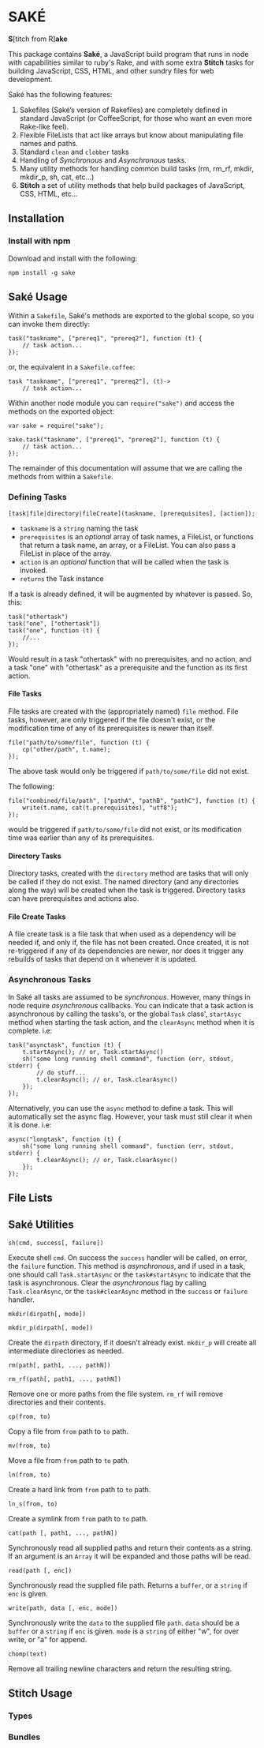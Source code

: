 SAKÉ
====

**S**[titch from R]**ake**

This package contains **Saké**, a JavaScript build program that runs in node with capabilities similar to ruby's Rake, and with some extra **Stitch** tasks for building JavaScript, CSS, HTML, and other sundry files for web development.

Saké has the following features:

1.  Sakefiles (Saké’s version of Rakefiles) are completely defined in standard JavaScript (or CoffeeScript, for those who want an even more Rake-like feel).
2.  Flexible FileLists that act like arrays but know about manipulating file names and paths.
3.  Standard `clean` and `clobber` tasks
4.  Handling of *Synchronous* and *Asynchronous* tasks.
5.  Many utility methods for handling common build tasks (rm, rm\_rf, mkdir, mkdir\_p, sh, cat, etc...)
6.  **Stitch** a set of utility methods that help build packages of JavaScript, CSS, HTML, etc...


Installation
------------

### Install with npm

Download and install with the following:

    npm install -g sake


Saké Usage
----------

Within a `Sakefile`, Saké's methods are exported to the global scope, so you can invoke them directly:

    task("taskname", ["prereq1", "prereq2"], function (t) {
        // task action...
    });
    
or, the equivalent in a `Sakefile.coffee`:

    task "taskname", ["prereq1", "prereq2"], (t)->
        // task action...
    
Within another node module you can `require("sake")` and access the methods on the exported object:
    
    var sake = require("sake");
    
    sake.task("taskname", ["prereq1", "prereq2"], function (t) {
        // task action...
    });

The remainder of this documentation will assume that we are calling the methods from within a `Sakefile`.


### Defining Tasks

`[task|file|directory|fileCreate](taskname, [prerequisites], [action]);`

*   `taskname` is a `string` naming the task
*   `prerequisites` is an _optional_ array of task names, a FileList, or functions that return a task name, an array, or a FileList. You can also pass a FileList in place of the array.
*   `action` is an _optional_ function that will be called when the task is invoked.
*   `returns` the Task instance

If a task is already defined, it will be augmented by whatever is passed. So, this:

    task("othertask")
    task("one", ["othertask"])
    task("one", function (t) {
        //...
    });

Would result in a task "othertask" with no prerequisites, and no action, and a task "one" with "othertask" as a prerequisite and the function as its first action.


#### File Tasks

File tasks are created with the (appropriately named) `file` method. File tasks, however, are only triggered if the file doesn't exist, or the modification time of any of its prerequisites is newer than itself.

    file("path/to/some/file", function (t) {
        cp("other/path", t.name);
    });
    
The above task would only be triggered if `path/to/some/file` did not exist.

The following:

    file("combined/file/path", ["pathA", "pathB", "pathC"], function (t) {
        write(t.name, cat(t.prerequisites), "utf8");
    });

would be triggered if `path/to/some/file` did not exist, or its modification time was earlier than any of its prerequisites.


#### Directory Tasks

Directory tasks, created with the `directory` method are tasks that will only be called if they do not exist. The named directory (and any directories along the way) will be created when the task is triggered. Directory tasks can have prerequisites and actions also.


#### File Create Tasks

A file create task is a file task that when used as a dependency will be needed if, and only if, the file has not been created. Once created, it is not re-triggered if any of its dependencies are newer, nor does it trigger any rebuilds of tasks that depend on it whenever it is updated.


### Asynchronous Tasks

In Saké all tasks are assumed to be *synchronous*. However, many things in node require *asynchronous* callbacks. You can indicate that a task action is asynchronous by calling the tasks's, or the global `Task` class', `startAsyc` method when starting the task action, and the `clearAsync` method when it is complete. i.e:

    task("asynctask", function (t) {
        t.startAsync(); // or, Task.startAsync()
        sh("some long running shell command", function (err, stdout, stderr) {
            // do stuff...
            t.clearAsync(); // or, Task.clearAsync()
        });
    });
    
Alternatively, you can use the `async` method to define a task. This will automatically set the async flag. However, your task must still clear it when it is done. i.e:

    async("longtask", function (t) {
        sh("some long running shell command", function (err, stdout, stderr) {
            t.clearAsync(); // or, Task.clearAsync()
        });
    });

File Lists
----------



Saké Utilities
--------------

    sh(cmd, success[, failure])

Execute shell `cmd`. On success the `success` handler will be called, on error, the `failure` function. This method is *asynchronous*, and if used in a task, one should call `Task.startAsync` or the `task#startAsync` to indicate that the task is asynchronous. Clear the *asynchronous* flag by calling `Task.clearAsync`, or the `task#clearAsync` method in the `success` or `failure` handler.

    mkdir(dirpath[, mode])
    
    mkdir_p(dirpath[, mode])
    
Create the `dirpath` directory, if it doesn't already exist. `mkdir_p` will create all intermediate directories as needed.
    
    rm(path[, path1, ..., pathN])
    
    rm_rf(path[, path1, ..., pathN])
    
Remove one or more paths from the file system. `rm_rf` will remove directories and their contents.
    
    cp(from, to)

Copy a file from `from` path to `to` path.
    
    mv(from, to)

Move a file from `from` path to `to` path.
    
    ln(from, to)

Create a hard link from `from` path to `to` path.
    
    ln_s(from, to)

Create a symlink from `from` path to `to` path.
    
    cat(path [, path1, ..., pathN])

Synchronously read all supplied paths and return their contents as a string. If an argument is an `Array` it will be expanded and those paths will be read.
    
    read(path [, enc])

Synchronously read the supplied file path. Returns a `buffer`, or a `string` if `enc` is given.
    
    write(path, data [, enc, mode])

Synchronously write the `data` to the supplied file `path`. `data` should be a `buffer` or a `string` if `enc` is given. `mode` is a `string` of either "w", for over write,  or "a" for append.

    chomp(text)

Remove all trailing newline characters and return the resulting string.


Stitch Usage
------------

### Types

### Bundles

